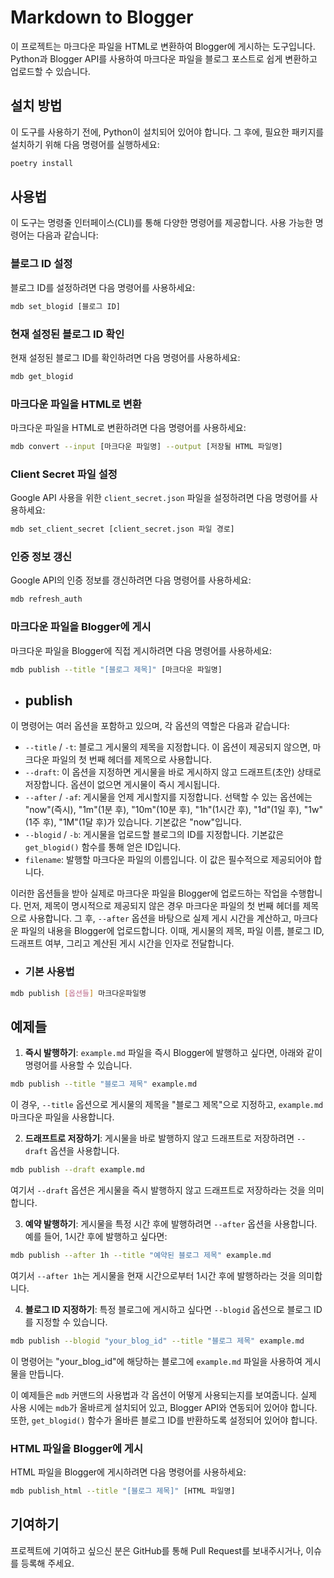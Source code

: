 # Markdown to Blogger

이 프로젝트는 마크다운 파일을 HTML로 변환하여 Blogger에 게시하는 도구입니다. Python과 Blogger API를 사용하여 마크다운 파일을 블로그 포스트로 쉽게 변환하고 업로드할 수 있습니다.

## 설치 방법

이 도구를 사용하기 전에, Python이 설치되어 있어야 합니다. 그 후에, 필요한 패키지를 설치하기 위해 다음 명령어를 실행하세요:

```bash
poetry install
```

## 사용법

이 도구는 명령줄 인터페이스(CLI)를 통해 다양한 명령어를 제공합니다. 사용 가능한 명령어는 다음과 같습니다:

### 블로그 ID 설정

블로그 ID를 설정하려면 다음 명령어를 사용하세요:

```bash
mdb set_blogid [블로그 ID]
```

### 현재 설정된 블로그 ID 확인

현재 설정된 블로그 ID를 확인하려면 다음 명령어를 사용하세요:

```bash
mdb get_blogid
```

### 마크다운 파일을 HTML로 변환

마크다운 파일을 HTML로 변환하려면 다음 명령어를 사용하세요:

```bash
mdb convert --input [마크다운 파일명] --output [저장될 HTML 파일명]
```

### Client Secret 파일 설정

Google API 사용을 위한 `client_secret.json` 파일을 설정하려면 다음 명령어를 사용하세요:

```bash
mdb set_client_secret [client_secret.json 파일 경로]
```

### 인증 정보 갱신

Google API의 인증 정보를 갱신하려면 다음 명령어를 사용하세요:

```bash
mdb refresh_auth
```

### 마크다운 파일을 Blogger에 게시

마크다운 파일을 Blogger에 직접 게시하려면 다음 명령어를 사용하세요:

```bash
mdb publish --title "[블로그 제목]" [마크다운 파일명]
```
 - ## publish

이 명령어는 여러 옵션을 포함하고 있으며, 각 옵션의 역할은 다음과 같습니다:

- `--title` / `-t`: 블로그 게시물의 제목을 지정합니다. 이 옵션이 제공되지 않으면, 마크다운 파일의 첫 번째 헤더를 제목으로 사용합니다.
- `--draft`: 이 옵션을 지정하면 게시물을 바로 게시하지 않고 드래프트(초안) 상태로 저장합니다. 옵션이 없으면 게시물이 즉시 게시됩니다.
- `--after` / `-af`: 게시물을 언제 게시할지를 지정합니다. 선택할 수 있는 옵션에는 "now"(즉시), "1m"(1분 후), "10m"(10분 후), "1h"(1시간 후), "1d"(1일 후), "1w"(1주 후), "1M"(1달 후)가 있습니다. 기본값은 "now"입니다.  
- `--blogid` / `-b`: 게시물을 업로드할 블로그의 ID를 지정합니다. 기본값은 `get_blogid()` 함수를 통해 얻은 ID입니다.
- `filename`: 발행할 마크다운 파일의 이름입니다. 이 값은 필수적으로 제공되어야 합니다.

이러한 옵션들을 받아 실제로 마크다운 파일을 Blogger에 업로드하는 작업을 수행합니다. 먼저, 제목이 명시적으로 제공되지 않은 경우 마크다운 파일의 첫 번째 헤더를 제목으로 사용합니다. 그 후, `--after` 옵션을 바탕으로 실제 게시 시간을 계산하고, 마크다운 파일의 내용을 Blogger에 업로드합니다. 이때, 게시물의 제목, 파일 이름, 블로그 ID, 드래프트 여부, 그리고 계산된 게시 시간을 인자로 전달합니다.

  - ### 기본 사용법

```bash
mdb publish [옵션들] 마크다운파일명
```

## 예제들

1. **즉시 발행하기**: `example.md` 파일을 즉시 Blogger에 발행하고 싶다면, 아래와 같이 명령어를 사용할 수 있습니다.

  ```bash
  mdb publish --title "블로그 제목" example.md
  ```

  이 경우, `--title` 옵션으로 게시물의 제목을 "블로그 제목"으로 지정하고, `example.md` 마크다운 파일을 사용합니다.

2. **드래프트로 저장하기**: 게시물을 바로 발행하지 않고 드래프트로 저장하려면 `--draft` 옵션을 사용합니다.

  ```bash
  mdb publish --draft example.md
  ```

  여기서 `--draft` 옵션은 게시물을 즉시 발행하지 않고 드래프트로 저장하라는 것을 의미합니다.

3. **예약 발행하기**: 게시물을 특정 시간 후에 발행하려면 `--after` 옵션을 사용합니다. 예를 들어, 1시간 후에 발행하고 싶다면:

  ```bash
  mdb publish --after 1h --title "예약된 블로그 제목" example.md
  ```

  여기서 `--after 1h`는 게시물을 현재 시간으로부터 1시간 후에 발행하라는 것을 의미합니다.

4. **블로그 ID 지정하기**: 특정 블로그에 게시하고 싶다면 `--blogid` 옵션으로 블로그 ID를 지정할 수 있습니다.

  ```bash
  mdb publish --blogid "your_blog_id" --title "블로그 제목" example.md
  ```

  이 명령어는 "your_blog_id"에 해당하는 블로그에 `example.md` 파일을 사용하여 게시물을 만듭니다.

이 예제들은 `mdb` 커맨드의 사용법과 각 옵션이 어떻게 사용되는지를 보여줍니다. 실제 사용 시에는 `mdb`가 올바르게 설치되어 있고, Blogger API와 연동되어 있어야 합니다. 또한, `get_blogid()` 함수가 올바른 블로그 ID를 반환하도록 설정되어 있어야 합니다.


### HTML 파일을 Blogger에 게시

HTML 파일을 Blogger에 게시하려면 다음 명령어를 사용하세요:

```bash
mdb publish_html --title "[블로그 제목]" [HTML 파일명]
```

## 기여하기

프로젝트에 기여하고 싶으신 분은 GitHub를 통해 Pull Request를 보내주시거나, 이슈를 등록해 주세요.
